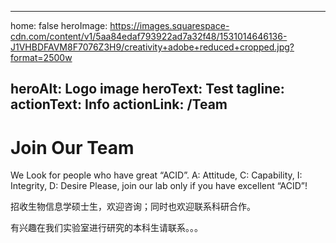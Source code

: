 
---
home: false
heroImage: https://images.squarespace-cdn.com/content/v1/5aa84edaf793922ad7a32f48/1531014646136-J1VHBDFAVM8F7076Z3H9/creativity+adobe+reduced+cropped.jpg?format=2500w

heroAlt: Logo image
heroText: Test
tagline:
actionText: Info
actionLink: /Team
---



# Join Our Team


We Look for people who have great “ACID”.  A: Attitude,  C: Capability,   I: Integrity,   D: Desire
                      Please, join our lab only if you have excellent “ACID”!

招收生物信息学硕士生，欢迎咨询；同时也欢迎联系科研合作。



有兴趣在我们实验室进行研究的本科生请联系。。。
